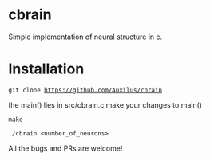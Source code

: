 # cbrain
Simple implementation of neural structure in c.

# Installation

<code>git clone https://github.com/Auxilus/cbrain</code>

the main() lies in src/cbrain.c
make your changes to main()

<code>make</code>

<code>./cbrain <number_of_neurons></code>


All the bugs and PRs are welcome!
